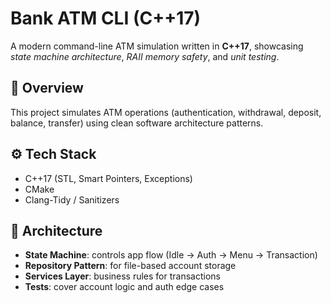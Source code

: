 # Bank ATM CLI (C++17)

A modern command-line ATM simulation written in **C++17**, showcasing *state machine architecture*, *RAII memory safety*, and *unit testing*.

## 🧠 Overview
This project simulates ATM operations (authentication, withdrawal, deposit, balance, transfer) using clean software architecture patterns.

## ⚙️ Tech Stack
- C++17 (STL, Smart Pointers, Exceptions)
- CMake
- Clang-Tidy / Sanitizers

## 🧩 Architecture
- **State Machine**: controls app flow (Idle → Auth → Menu → Transaction)
- **Repository Pattern**: for file-based account storage
- **Services Layer**: business rules for transactions
- **Tests**: cover account logic and auth edge cases


